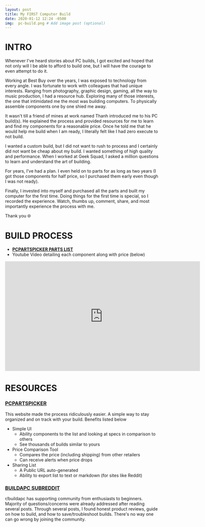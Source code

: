 ```yaml
---
layout: post
title: My FIRST Computer Build
date: 2020-01-12 12:24 -0500
img:  pc-build.png # Add image post (optional)
---
```

# INTRO
Whenever I've heard stories about PC builds, I got excited and hoped that not only will I be able to afford to build one, but I will have the courage to even attempt to do it. 

Working at Best Buy over the years, I was exposed to technology from every angle. I was fortunate to work with colleagues that had unique interests. Ranging from photography, graphic design, gaming, all the way to music production, I had a resource hub. Exploring many of those interests, the one that intimidated me the most was building computers. To physically assemble components one by one shied me away. 

It wasn't till a friend of mines at work named Thanh introduced me to his PC build(s). He explained the process and provided resources for me to learn and find my components for a reasonable price. Once he told me that he would help me build when I am ready, I literally felt like I had zero execute to not build.

I wanted a custom build, but I did not want to rush to process and I certainly did not want be cheap about my build. I wanted something of high quality and performance. When I worked at Geek Squad, I asked a million questions to learn and understand the art of building. 

For years, I’ve had a plan. I even held on to parts for as long as two years (I got those components for half price, so I purchased them early even though I was not ready).

Finally, I invested into myself and purchased all the parts and built my computer for the first time. Doing things for the first time is special, so I recorded the experience. Watch, thumbs up, comment, share, and most importantly experience the process with me. 

Thank you 🌐

# BUILD PROCESS

- [**PCPARTSPICKER PARTS LIST**](https://pcpartpicker.com/user/codeherk/saved/TfMnLk)
- Youtube Video detailing each component along with price (below)
<iframe width="640" height="360" src="http://www.youtube.com/embed/ok1qyZ-equs" frameborder="0" allowfullscreen></iframe>

# RESOURCES
### [PCPARTSPICKER](https://www.pcpartpicker.com/)
This website made the process ridiculously easier. A simple way to stay organized and on track with your build. Benefits listed below

- Simple UI
    - Ability components to the list and looking at specs in comparison to others
    - See thousands of builds similar to yours
- Price Comparison Tool
    - Compares the price (including shipping) from other retailers
    - Can receive alerts when price drops
- Sharing List
    - A Public URL auto-generated
    - Ability to export list to text or markdown (for sites like Reddit)

### [BUILDAPC SUBREDDIT](https://www.reddit.com/r/buildapc/)
r/buildapc has supporting community from enthusiasts to beginners. Majority of questions/concerns were already addressed after reading several posts. Through several posts, I found honest product reviews, guide on how to build, and how to save/troubleshoot builds. There's no way one can go wrong by joining the community.
